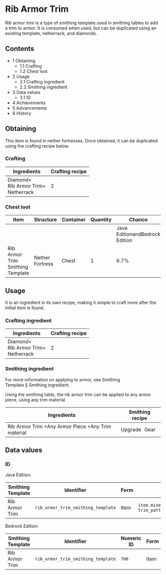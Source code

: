 # Rib Armor Trim
Rib armor trim is a type of smithing template used in smithing tables to add a trim to armor. It is consumed when used, but can be duplicated using an existing template, netherrack, and diamonds.

## Contents
- 1 Obtaining
	- 1.1 Crafting
	- 1.2 Chest loot
- 2 Usage
	- 2.1 Crafting ingredient
	- 2.2 Smithing ingredient
- 3 Data values
	- 3.1 ID
- 4 Achievements
- 5 Advancements
- 6 History

## Obtaining
This item is found in nether fortresses. Once obtained, it can be duplicated using the crafting recipe below.

### Crafting
| Ingredients                                 | Crafting recipe |
|---------------------------------------------|-----------------|
| Diamond+<br/>Rib Armor Trim+<br/>Netherrack | 2               |

### Chest loot
| Item                             | Structure       | Container | Quantity | Chance                         |
|----------------------------------|-----------------|-----------|----------|--------------------------------|
|                                  |                 |           |          | Java EditionandBedrock Edition |
| Rib Armor Trim Smithing Template | Nether Fortress | Chest     | 1        | 6.7%                           |

## Usage
It is an ingredient in its own recipe, making it simple to craft more after the initial item is found.

### Crafting ingredient
| Ingredients                                 | Crafting recipe |
|---------------------------------------------|-----------------|
| Diamond+<br/>Rib Armor Trim+<br/>Netherrack | 2               |

### Smithing ingredient
For more information on applying to armor, see Smithing Template § Smithing ingredient.

Using the smithing table, the rib armor trim can be applied to any armor piece, using any trim material

| Ingredients                                        | Smithing recipe |
|----------------------------------------------------|-----------------|
| Rib Armor Trim +Any Armor Piece +Any Trim material | Upgrade Gear    |

## Data values
### ID
Java Edition:

| Smithing Template | Identifier                         | Form | Translation key                                                                    |
|-------------------|------------------------------------|------|------------------------------------------------------------------------------------|
| Rib Armor Trim    | `rib_armor_trim_smithing_template` | Item | `item.minecraft.rib_armor_trim_smithing_template`<br/>`trim_pattern.minecraft.rib` |

Bedrock Edition:

| Smithing Template | Identifier                         | Numeric ID | Form | Translation key                                           |
|-------------------|------------------------------------|------------|------|-----------------------------------------------------------|
| Rib Armor Trim    | `rib_armor_trim_smithing_template` | `706`      | Item | `item.smithing_template.name`<br/>`trim_pattern.rib.name` |


